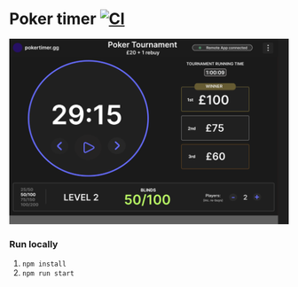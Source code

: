 # Poker timer [![CI](https://github.com/kevgilmore/pokertimer_old/actions/workflows/deploy_to_s3.yml/badge.svg)](https://github.com/kevgilmore/pokertimer_old/actions/workflows/deploy_to_s3.yml)

![figma design](figma_design.png)

### Run locally

1. `npm install`
2. `npm run start`